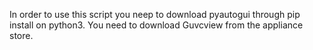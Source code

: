 In order to use this script you neep to download pyautogui through pip install on python3. You need to download Guvcview from the appliance store.
